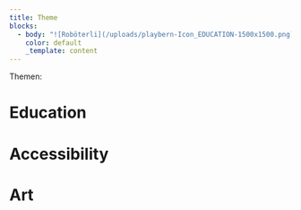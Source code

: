 ```yaml
---
title: Theme
blocks:
  - body: "![Roböterli](/uploads/playbern-Icon_EDUCATION-1500x1500.png)![R](/uploads/playbern-Icon_EDUCATION-1500x1500.png)\n\n### [Education: &#xA;Generationenübergreifende Gamekunst-Vermittlung](https://playbern.ch/index.html%3Fp=2328.html)\n\n&#x9;&#x9;\n&#x9;\t\t&#x9;\n&#x9;\t\t&#x9;\n![](/uploads/playbern-Icon_ACCESSIBILITY-1500x1500.png)\n&#x9;\t\t\t\t&#x9;\n&#x9;\t\t&#x9;\n&#x9;\t&#x9;\n\n### [Accessibility: &#xA;Barrierefreies Gamen](https://playbern.ch/index.html%3Fp=3749.html)\n\n&#x9;&#x9;\n&#x9;\t\t&#x9;\n&#x9;\t\t&#x9;\n![](/uploads/playbern-Icon_ART-1266x1536.png)\n&#x9;\t&#x9;\n\n### [Art: &#xA; Gameprojekte in Kunst und Kultur](https://playbern.ch/index.html%3Fp=3757.html)\n\n![](/uploads/PlayBern-Sujet2022-1088x1536.jpg)\n&#x9;\t&#x9;\n\n### [Festival](https://playbern.ch/index.html%3Fp=3765.html)\n\n&#x9;&#x9;\n&#x9;\t\t&#x9;\n&#x9;\t\t&#x9;\n&#x9;\t\t&#x9;\n&#x9;\t\t\t\t\t\t&#x9;\n&#x9;\t\t\t\t\t\t\t\t\t\t\t\t[\n&#x9;\t\t\t\t\t\t](https://playbern.ch/index.html%3Fp=3765.html)\n"
    color: default
    _template: content
---
```




Themen:

# Education

# Accessibility

# Art
